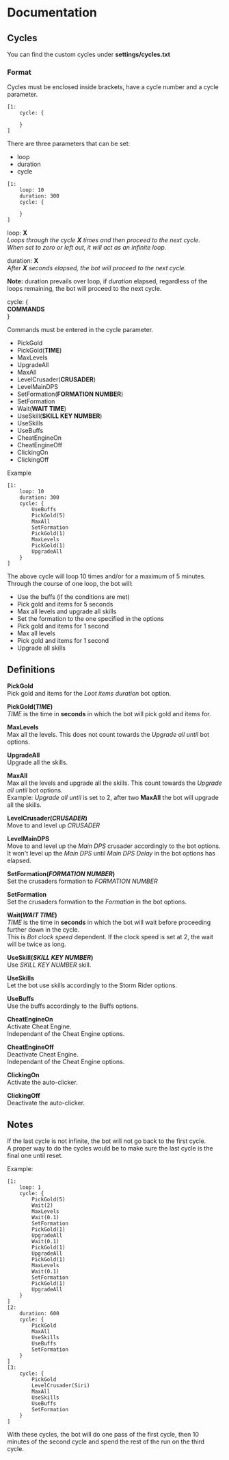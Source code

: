 # Documentation  

## Cycles  
You can find the custom cycles under **settings/cycles.txt**  

### Format  
Cycles must be enclosed inside brackets, have a cycle number and a cycle parameter.  

```
[1:  
    cycle: {
        
    }
]
```  

There are three parameters that can be set:  
- loop
- duration  
- cycle

```
[1:  
    loop: 10  
    duration: 300
    cycle: {
        
    }
]
``` 
loop: **X**  
*Loops through the cycle **X** times and then proceed to the next cycle.*  
*When set to zero or left out, it will act as an infinite loop.*

duration: **X**  
*After **X** seconds elapsed, the bot will proceed to the next cycle.*  

**Note:** duration prevails over loop, if *duration* elapsed, regardless of the loops remaining, the bot will proceed to the next cycle.  

cycle: {  
    **COMMANDS**  
	}  

Commands must be entered in the cycle parameter.  
- PickGold
- PickGold(**TIME**)
- MaxLevels
- UpgradeAll
- MaxAll
- LevelCrusader(**CRUSADER**)
- LevelMainDPS
- SetFormation(**FORMATION NUMBER**)
- SetFormation
- Wait(**WAIT TIME**)
- UseSkill(**SKILL KEY NUMBER**)
- UseSkills
- UseBuffs
- CheatEngineOn
- CheatEngineOff  
- ClickingOn  
- ClickingOff


Example
```
[1:  
    loop: 10  
    duration: 300
    cycle: {
        UseBuffs
        PickGold(5)
        MaxAll
        SetFormation
        PickGold(1)
        MaxLevels
        PickGold(1)
        UpgradeAll
    }
]
``` 

The above cycle will loop 10 times and/or for a maximum of 5 minutes.  
Through the course of one loop, the bot will:  
- Use the buffs (if the conditions are met)
- Pick gold and items for 5 seconds
- Max all levels and upgrade all skills
- Set the formation to the one specified in the options
- Pick gold and items for 1 second
- Max all levels
- Pick gold and items for 1 second
- Upgrade all skills

## Definitions  

**PickGold**  
Pick gold and items for the *Loot items duration* bot option.

**PickGold(*TIME*)**  
*TIME* is the time in **seconds** in which the bot will pick gold and items for.  

**MaxLevels**  
Max all the levels. This does not count towards the *Upgrade all until* bot options.  

**UpgradeAll**  
Upgrade all the skills.  

**MaxAll**  
Max all the levels and upgrade all the skills. This count towards the *Upgrade all until* bot options.  
Example: *Upgrade all until* is set to 2, after two **MaxAll** the bot will upgrade all the skills.  

**LevelCrusader(*CRUSADER*)**  
Move to and level up *CRUSADER*  

**LevelMainDPS**  
Move to and level up the *Main DPS* crusader accordingly to the bot options.  
It won't level up the *Main DPS* until *Main DPS Delay* in the bot options has elapsed.

**SetFormation(*FORMATION NUMBER*)**  
Set the crusaders formation to *FORMATION NUMBER*  

**SetFormation**  
Set the crusaders formation to the *Formation* in the bot options.  

**Wait(*WAIT TIME*)**  
*TIME* is the time in **seconds** in which the bot will wait before proceeding further down in the cycle.  
This is *Bot clock speed* dependent. If the clock speed is set at 2, the wait will be twice as long.

**UseSkill(*SKILL KEY NUMBER*)**  
Use *SKILL KEY NUMBER* skill.  

**UseSkills**  
Let the bot use skills accordingly to the Storm Rider options.  

**UseBuffs**  
Use the buffs accordingly to the Buffs options.  

**CheatEngineOn**  
Activate Cheat Engine.  
Independant of the Cheat Engine options.  

**CheatEngineOff**  
Deactivate Cheat Engine.  
Independant of the Cheat Engine options.  

**ClickingOn**  
Activate the auto-clicker.  

**ClickingOff**  
Deactivate the auto-clicker.  

## Notes  

If the last cycle is not infinite, the bot will not go back to the first cycle.  
A proper way to do the cycles would be to make sure the last cycle is the final one until reset.  

Example:  

```
[1:
	loop: 1
	cycle: {
		PickGold(5)
		Wait(2)
		MaxLevels
		Wait(0.1)
		SetFormation
		PickGold(1)
		UpgradeAll
		Wait(0.1)
		PickGold(1)
		UpgradeAll
		PickGold(1)
		MaxLevels
		Wait(0.1)
		SetFormation
		PickGold(1)
		UpgradeAll
	}
]
[2:
	duration: 600
	cycle: {
		PickGold
		MaxAll
		UseSkills
		UseBuffs
		SetFormation
	}
]
[3:
	cycle: {
		PickGold
		LevelCrusader(Siri)
		MaxAll
		UseSkills
		UseBuffs
		SetFormation
	}
]
```  

With these cycles, the bot will do one pass of the first cycle, then 10 minutes of the second cycle and spend the rest of the run on the third cycle.